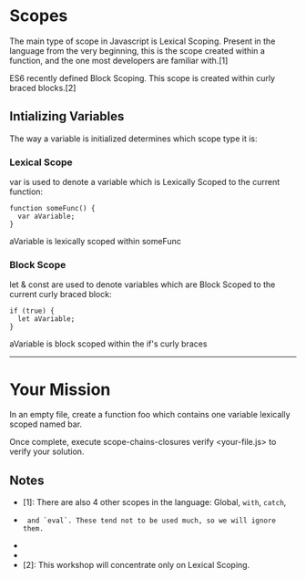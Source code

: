# Scopes

The main type of scope in Javascript is Lexical Scoping. Present in the language
from the very beginning, this is the scope created within a function, and the
one most developers are familiar with.[1]

ES6 recently defined Block Scoping. This scope is created within curly braced
blocks.[2]

## Intializing Variables

The way a variable is initialized determines which scope type it is:

### Lexical Scope

var is used to denote a variable which is Lexically Scoped to the current
function:

    function someFunc() {
      var aVariable;
    }

aVariable is lexically scoped within someFunc

### Block Scope

let & const are used to denote variables which are Block Scoped to the
current curly braced block:

    if (true) {
      let aVariable;
    }

aVariable is block scoped within the if's curly braces

-------------------------------------------------------------------------------

# Your Mission

In an empty file, create a function foo which contains one variable lexically
scoped named bar.

Once complete, execute scope-chains-closures verify <your-file.js> to verify your
solution.

## Notes

  * [1]: There are also 4 other scopes in the language: Global, `with`, `catch`,
  *      and `eval`. These tend not to be used much, so we will ignore them.
  * 
  * 
  * [2]: This workshop will concentrate only on Lexical Scoping.
